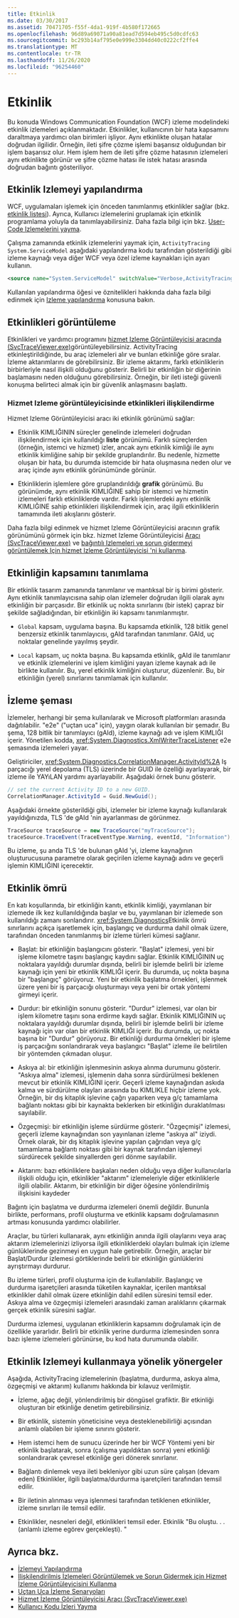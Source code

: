 ```yaml
---
title: Etkinlik
ms.date: 03/30/2017
ms.assetid: 70471705-f55f-4da1-919f-4b580f172665
ms.openlocfilehash: 96d89a69071a90a81ead7d594eb495c5d0cdfc63
ms.sourcegitcommit: bc293b14af795e0e999e3304dd40c0222cf2ffe4
ms.translationtype: MT
ms.contentlocale: tr-TR
ms.lasthandoff: 11/26/2020
ms.locfileid: "96254460"
---
```

# <a name="activity"></a>Etkinlik

Bu konuda Windows Communication Foundation (WCF) izleme modelindeki etkinlik izlemeleri açıklanmaktadır. Etkinlikler, kullanıcının bir hata kapsamını daraltmaya yardımcı olan birimleri işliyor. Aynı etkinlikte oluşan hatalar doğrudan ilgilidir. Örneğin, ileti şifre çözme işlemi başarısız olduğundan bir işlem başarısız olur. Hem işlem hem de ileti şifre çözme hatasının izlemeleri aynı etkinlikte görünür ve şifre çözme hatası ile istek hatası arasında doğrudan bağıntı gösteriliyor.  
  
## <a name="configuring-activity-tracing"></a>Etkinlik Izlemeyi yapılandırma  

 WCF, uygulamaları işlemek için önceden tanımlanmış etkinlikler sağlar (bkz. [etkinlik listesi](activity-list.md)). Ayrıca, Kullanıcı izlemelerini gruplamak için etkinlik programlama yoluyla da tanımlayabilirsiniz. Daha fazla bilgi için bkz. [User-Code Izlemelerini yayma](emitting-user-code-traces.md).  
  
 Çalışma zamanında etkinlik izlemelerini yaymak için, `ActivityTracing` `System.ServiceModel` aşağıdaki yapılandırma kodu tarafından gösterildiği gibi izleme kaynağı veya diğer WCF veya özel izleme kaynakları için ayarı kullanın.  
  
```xml  
<source name="System.ServiceModel" switchValue="Verbose,ActivityTracing">  
```  
  
 Kullanılan yapılandırma öğesi ve öznitelikleri hakkında daha fazla bilgi edinmek için [Izleme yapılandırma](configuring-tracing.md) konusuna bakın.  
  
## <a name="viewing-activities"></a>Etkinlikleri görüntüleme  

 Etkinlikleri ve yardımcı programını [hizmet Izleme Görüntüleyicisi aracında (SvcTraceViewer.exe)](../../service-trace-viewer-tool-svctraceviewer-exe.md)görüntüleyebilirsiniz. ActivityTracing etkinleştirildiğinde, bu araç izlemeleri alır ve bunları etkinliğe göre sıralar. İzleme aktarımlarını de görebilirsiniz. Bir izleme aktarımı, farklı etkinliklerin birbirleriyle nasıl ilişkili olduğunu gösterir. Belirli bir etkinliğin bir diğerinin başlamasını neden olduğunu görebilirsiniz. Örneğin, bir ileti isteği güvenli konuşma belirteci almak için bir güvenlik anlaşmasını başlattı.  
  
### <a name="correlating-activities-in-service-trace-viewer"></a>Hizmet Izleme görüntüleyicisinde etkinlikleri ilişkilendirme  

 Hizmet Izleme Görüntüleyicisi aracı iki etkinlik görünümü sağlar:  
  
- Etkinlik KIMLIĞININ süreçler genelinde izlemeleri doğrudan ilişkilendirmek için kullanıldığı **liste** görünümü. Farklı süreçlerden (örneğin, istemci ve hizmet) izler, ancak aynı etkinlik kimliği ile aynı etkinlik kimliğine sahip bir şekilde gruplandırılır. Bu nedenle, hizmette oluşan bir hata, bu durumda istemcide bir hata oluşmasına neden olur ve araç içinde aynı etkinlik görünümünde görünür.  
  
- Etkinliklerin işlemlere göre gruplandırıldığı **grafik** görünümü. Bu görünümde, aynı etkinlik KIMLIĞINE sahip bir istemci ve hizmetin izlemeleri farklı etkinliklerde vardır. Farklı işlemlerdeki aynı etkinlik KIMLIĞINE sahip etkinlikleri ilişkilendirmek için, araç ilgili etkinliklerin tamamında ileti akışlarını gösterir.  
  
 Daha fazla bilgi edinmek ve hizmet Izleme Görüntüleyicisi aracının grafik görünümünü görmek için bkz. hizmet Izleme Görüntüleyicisi [Aracı (SvcTraceViewer.exe)](../../service-trace-viewer-tool-svctraceviewer-exe.md) ve [bağıntılı Izlemeleri ve sorun gidermeyi görüntülemek Için hizmet Izleme Görüntüleyicisi 'ni kullanma](using-service-trace-viewer-for-viewing-correlated-traces-and-troubleshooting.md).  
  
## <a name="defining-the-scope-of-an-activity"></a>Etkinliğin kapsamını tanımlama  

 Bir etkinlik tasarım zamanında tanımlanır ve mantıksal bir iş birimi gösterir. Aynı etkinlik tanımlayıcısına sahip olan izlemeler doğrudan ilgili olarak aynı etkinliğin bir parçasıdır. Bir etkinlik uç nokta sınırlarını (bir istek) çapraz bir şekilde sağladığından, bir etkinliğin iki kapsamı tanımlanmıştır.  
  
- `Global` kapsam, uygulama başına. Bu kapsamda etkinlik, 128 bitlik genel benzersiz etkinlik tanımlayıcısı, gAId tarafından tanımlanır. GAId, uç noktalar genelinde yayılmış şeydir.  
  
- `Local` kapsam, uç nokta başına. Bu kapsamda etkinlik, gAId ile tanımlanır ve etkinlik izlemelerini ve işlem kimliğini yayan izleme kaynak adı ile birlikte kullanılır. Bu, yerel etkinlik kimliğini oluşturur, düzenlenir. Bu, bir etkinliğin (yerel) sınırlarını tanımlamak için kullanılır.  
  
## <a name="trace-schema"></a>İzleme şeması  

 İzlemeler, herhangi bir şema kullanılarak ve Microsoft platformları arasında dağıtılabilir. "e2e" ("uçtan uca" için), yaygın olarak kullanılan bir şemadır. Bu şema, 128 bitlik bir tanımlayıcı (gAId), izleme kaynağı adı ve işlem KIMLIĞI içerir. Yönetilen kodda, <xref:System.Diagnostics.XmlWriterTraceListener> e2e şemasında izlemeleri yayar.  
  
 Geliştiriciler, <xref:System.Diagnostics.CorrelationManager.ActivityId%2A> Iş parçacığı yerel depolama (TLS) üzerinde bir GUID ile özelliği ayarlayarak, bir izleme ile YAYıLAN yardımı ayarlayabilir. Aşağıdaki örnek bunu gösterir.  
  
```csharp
// set the current Activity ID to a new GUID.  
CorrelationManager.ActivityId = Guid.NewGuid();  
```
  
 Aşağıdaki örnekte gösterildiği gibi, izlemeler bir izleme kaynağı kullanılarak yayıldığınızda, TLS 'de gAId 'nin ayarlanması de görünmez.  
  
```csharp
TraceSource traceSource = new TraceSource("myTraceSource");  
traceSource.TraceEvent(TraceEventType.Warning, eventId, "Information");  
```  
  
 Bu izleme, şu anda TLS 'de bulunan gAId 'yi, izleme kaynağının oluşturucusuna parametre olarak geçirilen izleme kaynağı adını ve geçerli işlemin KIMLIĞINI içerecektir.  
  
## <a name="activity-lifetime"></a>Etkinlik ömrü  

 En katı koşullarında, bir etkinliğin kanıtı, etkinlik kimliği, yayımlanan bir izlemede ilk kez kullanıldığında başlar ve bu, yayımlanan bir izlemede son kullanıldığı zamanı sonlandırır. <xref:System.Diagnostics>Etkinlik ömrü sınırlarını açıkça işaretlemek için, başlangıç ve durdurma dahil olmak üzere, tarafından önceden tanımlanmış bir izleme türleri kümesi sağlanır.  
  
- Başlat: bir etkinliğin başlangıcını gösterir. "Başlat" izlemesi, yeni bir işleme kilometre taşını başlangıç kaydını sağlar. Etkinlik KIMLIĞININ uç noktalara yayıldığı durumlar dışında, belirli bir işlemde belirli bir izleme kaynağı için yeni bir etkinlik KIMLIĞI içerir. Bu durumda, uç nokta başına bir "başlangıç" görüyoruz. Yeni bir etkinlik başlatma örnekleri, işlenmek üzere yeni bir iş parçacığı oluşturmayı veya yeni bir ortak yöntemi girmeyi içerir.  
  
- Durdur: bir etkinliğin sonunu gösterir. "Durdur" izlemesi, var olan bir işlem kilometre taşını sona erdirme kaydı sağlar. Etkinlik KIMLIĞININ uç noktalara yayıldığı durumlar dışında, belirli bir işlemde belirli bir izleme kaynağı için var olan bir etkinlik KIMLIĞI içerir. Bu durumda, uç nokta başına bir "Durdur" görüyoruz.  Bir etkinliği durdurma örnekleri bir işleme iş parçacığını sonlandırarak veya başlangıcı "Başlat" izleme ile belirtilen bir yöntemden çıkmadan oluşur.  
  
- Askıya al: bir etkinliğin işlenmesinin askıya alınma durumunu gösterir. "Askıya alma" izlemesi, işlemenin daha sonra sürdürülmesi beklenen mevcut bir etkinlik KIMLIĞINI içerir. Geçerli izleme kaynağından askıda kalma ve sürdürülme olayları arasında bu KIMLIKLE hiçbir izleme yok. Örneğin, bir dış kitaplık işlevine çağrı yaparken veya g/ç tamamlama bağlantı noktası gibi bir kaynakta beklerken bir etkinliğin duraklatılması sayılabilir.  
  
- Özgeçmişi: bir etkinliğin işleme sürdürme gösterir. "Özgeçmişi" izlemesi, geçerli izleme kaynağından son yayınlanan izleme "askıya al" iziydi. Örnek olarak, bir dış kitaplık işlevine yapılan çağrıdan veya g/ç tamamlama bağlantı noktası gibi bir kaynak tarafından işlemeyi sürdürecek şekilde sinyallerden geri dönme sayılabilir.  
  
- Aktarım: bazı etkinliklere başkaları neden olduğu veya diğer kullanıcılarla ilişkili olduğu için, etkinlikler "aktarım" izlemeleriyle diğer etkinliklerle ilgili olabilir. Aktarım, bir etkinliğin bir diğer öğesine yönlendirilmiş ilişkisini kaydeder  
  
 Bağıntı için başlatma ve durdurma izlemeleri önemli değildir. Bununla birlikte, performans, profil oluşturma ve etkinlik kapsamı doğrulamasının artması konusunda yardımcı olabilirler.  
  
 Araçlar, bu türleri kullanarak, aynı etkinliğin anında ilgili olaylarını veya araç aktarım izlemelerinizi izliyorsa ilgili etkinliklerdeki olayları bulmak için izleme günlüklerinde gezinmeyi en uygun hale getirebilir. Örneğin, araçlar bir Başlat/Durdur izlemesi görtiklerinde belirli bir etkinliğin günlüklerini ayrıştırmayı durdurur.  
  
 Bu izleme türleri, profil oluşturma için de kullanılabilir. Başlangıç ve durdurma işaretçileri arasında tüketilen kaynaklar, içerilen mantıksal etkinlikler dahil olmak üzere etkinliğin dahil edilen süresini temsil eder. Askıya alma ve özgeçmişi izlemeleri arasındaki zaman aralıklarını çıkarmak gerçek etkinlik süresini sağlar.  
  
 Durdurma izlemesi, uygulanan etkinliklerin kapsamını doğrulamak için de özellikle yararlıdır. Belirli bir etkinlik yerine durdurma izlemesinden sonra bazı işleme izlemeleri görünürse, bu kod hata durumunda olabilir.  
  
## <a name="guidelines-for-using-activity-tracing"></a>Etkinlik Izlemeyi kullanmaya yönelik yönergeler  

 Aşağıda, ActivityTracing izlemelerinin (başlatma, durdurma, askıya alma, özgeçmişi ve aktarım) kullanımı hakkında bir kılavuz verilmiştir.  
  
- İzleme, ağaç değil, yönlendirilmiş bir döngüsel grafiktir. Bir etkinliği oluşturan bir etkinliğe denetim getirebilirsiniz.  
  
- Bir etkinlik, sistemin yöneticisine veya desteklenebilirliği açısından anlamlı olabilen bir işleme sınırını gösterir.  
  
- Hem istemci hem de sunucu üzerinde her bir WCF Yöntemi yeni bir etkinlik başlatarak, sonra (çalışma yapıldıktan sonra) yeni etkinliği sonlandırarak çevresel etkinliğe geri dönerek sınırlanır.  
  
- Bağlantı dinlemek veya ileti bekleniyor gibi uzun süre çalışan (devam eden) Etkinlikler, ilgili başlatma/durdurma işaretçileri tarafından temsil edilir.  
  
- Bir iletinin alınması veya işlenmesi tarafından tetiklenen etkinlikler, izleme sınırları ile temsil edilir.  
  
- Etkinlikler, nesneleri değil, etkinlikleri temsil eder. Etkinlik "Bu oluştu. . . (anlamlı izleme egörev gerçekleşti). "  
  
## <a name="see-also"></a>Ayrıca bkz.

- [İzlemeyi Yapılandırma](configuring-tracing.md)
- [İlişkilendirilmiş İzlemeleri Görüntülemek ve Sorun Gidermek için Hizmet İzleme Görüntüleyicisini Kullanma](using-service-trace-viewer-for-viewing-correlated-traces-and-troubleshooting.md)
- [Uçtan Uca İzleme Senaryoları](end-to-end-tracing-scenarios.md)
- [Hizmet İzleme Görüntüleyicisi Aracı (SvcTraceViewer.exe)](../../service-trace-viewer-tool-svctraceviewer-exe.md)
- [Kullanıcı Kodu İzleri Yayma](emitting-user-code-traces.md)
